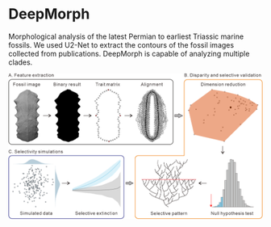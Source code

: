 # DeepMorph
Morphological analysis of the latest Permian to earliest Triassic marine fossils. We used U2-Net to extract the contours of the fossil images collected from publications. DeepMorph is capable of analyzing multiple clades. 

![image](https://github.com/XiaokangLiuCUG/DeepMorph/blob/main/Figure%201%20Schematic%20of%20pipeline.png)
